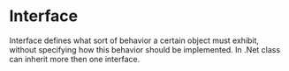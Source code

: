 # Interface

Interface defines what sort of behavior a certain object must exhibit, without specifying how this behavior should be implemented. In .Net class can inherit more then one interface.
